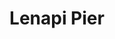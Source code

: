 ---
pid: PT390
title: Lenapi Pier
location_transcription: Penn Treaty or other Waterfront
zipcode: '19119'
outside_phl: 
neighborhood: Mount Airy
age: '70'
age_range: 70+
instagram: 
image_file_name: PT_390.jpg
proposal_transcription: |-
  //Fishing Pier for Community Open 24/7//
  //Go to Milwaakee, WI & see what they've done!//
topic: Architecture,Environment,Native Americans,Sports
topic_summary: 0, 0, 0, 0
type: Infrastructure,Interactive,Space,Concrete
keywords_other: 
credit: Mark
image_labels: |-
  Delaware River
  Power Plant
  Flag
twitter: 
facebook: 
permalink: "/monuments/pt390/"
layout: item-page
---